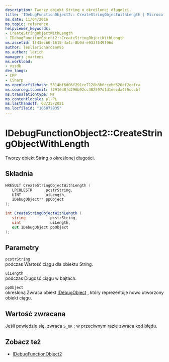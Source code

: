 ```yaml
---
description: Tworzy obiekt String o określonej długości.
title: 'IDebugFunctionObject2:: CreateStringObjectWithLength | Microsoft Docs'
ms.date: 11/04/2016
ms.topic: reference
helpviewer_keywords:
- CreateStringObjectWithLength
- IDebugFunctionObject2::CreateStringObjectWithLength
ms.assetid: 1f43ec66-1615-4a4c-8b9d-e933f549f96d
author: leslierichardson95
ms.author: lerich
manager: jmartens
ms.workload:
- vssdk
dev_langs:
- CPP
- CSharp
ms.openlocfilehash: 5314bf6d06f291ce7128b3b6ccebd520ef2eafca
ms.sourcegitcommit: f2916d8fd296b92cc402597d1d1eecda4f6cccbf
ms.translationtype: MT
ms.contentlocale: pl-PL
ms.lasthandoff: 03/25/2021
ms.locfileid: "105072835"
---
```

# <a name="idebugfunctionobject2createstringobjectwithlength"></a>IDebugFunctionObject2::CreateStringObjectWithLength
Tworzy obiekt String o określonej długości.

## <a name="syntax"></a>Składnia

```cpp
HRESULT CreateStringObjectWithLength (
   LPCOLESTR      pcstrString,
   UINT           uiLength,
   IDebugObject** ppObject
);
```

```csharp
int CreateStringObjectWithLength (
   string           pcstrString,
   uint             uiLength,
   out IDebugObject ppObject
);
```

## <a name="parameters"></a>Parametry
`pcstrString`\
podczas Wartość ciągu dla obiektu String.

`uiLength`\
podczas Długość ciągu w bajtach.

`ppObject`\
określoną Zwraca obiekt [IDebugObject](../../../extensibility/debugger/reference/idebugobject.md) , który reprezentuje nowo utworzony obiekt ciągu.

## <a name="return-value"></a>Wartość zwracana
 Jeśli powiedzie się, zwraca `S_OK` ; w przeciwnym razie zwraca kod błędu.

## <a name="see-also"></a>Zobacz też
- [IDebugFunctionObject2](../../../extensibility/debugger/reference/idebugfunctionobject2.md)
